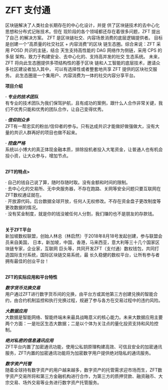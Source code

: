 # ZFT 支付通

区块链解决了人类社会长期存在的中心化设计，并提 供了区块链技术的去中心化思想和分布式记账技术。但在 现阶段的各个领域都还存在着很多问题，ZFT 提出了自己 的解决方案。 ZFT 是区块链社交、内容场景消费的底层逻辑提供者。 目标是创建一个“高质量的社交社区 + 内容消费”的区块 链生态圈。综合来说：ZFT 采用 POSD 共识的主链，结合 天生支持高性能的 DAG 网络作为侧链，采用 CPS 的多层 架构，致力于构建安全、去中心化的、支持高并发的社交 生态系统。 未来，ZFT 将向此生态圈提供多项结构性的基于区块 链和人工智能的底层技术，邀请众多社区建设者加入其中， 可以有选择性或者整套地共享 ZFT 提供的区块社交服务。 此生态圈是一个集用户、内容消费为一体的社交内容分享平台。
<br>

<b>项目介绍</b><br>

<i><b>· 专业的技术团队</b></i><br>
有专业的技术团队为我们保驾护航，且有成功的案例，跟什么人合作非常关键，我们不优秀只能和优秀的团队合作，让自己变得优秀。<br>

<i><b>· 信仰则众多</b></i><br>
ZFT有一帮忠实的粉丝/信仰者的参与。只有达成共识才能做好做强做大，没有大量的共识人群再好的项目也做不起来。<br>

<i><b>· 控盘严格</b></i><br>
系统以小博大的真正体现金融本质，排除投机者投入大笔资金，让普通人也有机会投小资，让大众参与，增加节点。<br>
<br>

<b>ZFT的特点></b><br>

· 自己的钱自己说了算，随时存随时取。没有金额和时间的限制。<br>
· 去中心化的交易所、无中央服务器，不存在跑路、关网等安全问题只要互联网在ZFT数权通证就在。<br>
· 开放源代码，后台数据全球开放，任何人无权修改。不存在资金盘子更改制度等更改数据的情况。<br>
· 没有奖金制度，就是你的钱没被任何人分割，我们赚的也不是朋友的存款钱。<br>
<br>

<b>关于ZFT平台</b><br>
新加坡数权联盟，创始人林总（林启然）于2018年8月18号发起创建，参与联盟会员来自美国， 日本，新加坡，中国，香港，马来西亚，意大利等三十几个国家区块链专家，企业家，互联网 巨头等，共同开发ZFT（支付通）数权钱包，共同打造国际支付系统，国际区块链交易系统，最 长久稳健的数权平台，让所有参与者拥有最佳的创业平台！
<br><br>

<b>ZFT的实际应用和平台特性</b><br>

<i><b>数字货币兑换交易</b></i><br>
用户通过ZFT进行数字货币间的兑换，由平台方或其他第三方创建兑换的智能合约，由合约机制监控和执行兑换过程，规避了参与各方在交易过程中的违约风险。<br>

<i><b>大数据应用</b></i><br>
大数据是智能网络、智能终端未来最具战略意义的核心能力。未来大数据应用主要两个方面：一是社区生态大数据；二是以个体为关注点的量化投资支持和风险控制。<br>

<i><b>绝对私密的信息通讯应用</b></i><br>
ZFT平台内置了加密通讯功能，使用公私钥原理构建高效、可信且安全的加密通讯服务，ZFT内置的加密通讯功能将为加密数字用户提供绝对隐私的通讯服务。<br>

<i><b>数字资产托管</b></i><br>
随着全球持有数字资产的用户越来越多，数字资产的托管需求迎市场而生，ZFT数字资产交易所将和第三方金融机构进行合作，为第三方的质押贷款、融资融币、大宗交易、场外交易等业务进行数字资产托管服务。<br>










